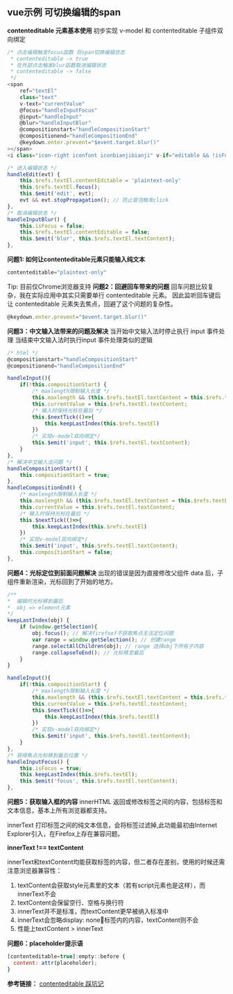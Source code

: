 ## vue示例 可切换编辑的span

**contenteditable 元素基本使用**
初步实现 v-model 和 contenteditable 子组件双向绑定
```js
/* 点击编辑触发focus函数 将span切换编辑状态
 * contenteditable -> true
 * 在外部点击触发blur函数取消编辑状态
 * contenteditable -> false
 */
<span
    ref="textEl"
    class="text"
    v-text="currentValue"
    @focus="handleInputFocus"
    @input="handleInput"
    @blur="handleInputBlur"
    @compositionstart="handleCompositionStart"
    @compositionend="handleCompositionEnd"
    @keydown.enter.prevent="$event.target.blur()"
></span>
<i class="icon-right iconfont iconbianjibianji" v-if="editable && !isFocus" @click="handleEdit"></i>
```
```js
/* 进入编辑状态 */
handleEdit(evt) {
    this.$refs.textEl.contentEditable = 'plaintext-only'
    this.$refs.textEl.focus();
    this.$emit('edit', evt);
    evt && evt.stopPropagation(); // 防止冒泡触发click
},
/* 取消编辑状态 */
handleInputBlur() {
    this.isFocus = false;
    this.$refs.textEl.contentEditable = false;
    this.$emit('blur', this.$refs.textEl.textContent);
},
```
**问题1: 如何让contenteditable元素只能输入纯文本**
```js
contenteditable="plaintext-only"
```
Tip: 目前仅Chrome浏览器支持
**问题2：回避回车带来的问题**
回车问题比较复杂，我在实际应用中其实只需要单行 contenteditable 元素。
因此监听回车键后让 contenteditable 元素失去焦点，回避了这个问题的复杂性。
```js
@keydown.enter.prevent="$event.target.blur()"
```
**问题3：中文输入法带来的问题及解决**
当开始中文输入法时停止执行 input 事件处理
当结束中文输入法时执行input 事件处理类似的逻辑
```js
/* html */
@compositionstart="handleCompositionStart"
@compositionend="handleCompositionEnd"
```
```js
handleInput(){
    if(!this.compositionStart) {
        /* maxlength限制输入长度 */
        this.maxlength && (this.$refs.textEl.textContent = this.$refs.textEl.textContent.substr(0, this.maxlength));
        this.currentValue = this.$refs.textEl.textContent;
        /* 输入时保持光标在最后 */
        this.$nextTick(()=>{
            this.keepLastIndex(this.$refs.textEl)
        })
        /* 实现v-model双向绑定*/
        this.$emit('input', this.$refs.textEl.textContent);
    }
},
/* 解决中文输入法问题 */
handleCompositionStart() {
    this.compositionStart = true;
},
handleCompositionEnd() {
    /* maxlength限制输入长度 */
    this.maxlength && (this.$refs.textEl.textContent = this.$refs.textEl.textContent.substr(0, this.maxlength));
    this.currentValue = this.$refs.textEl.textContent;
    /* 输入时保持光标在最后 */
    this.$nextTick(()=>{
        this.keepLastIndex(this.$refs.textEl)
    })
    /* 实现v-model双向绑定*/
    this.$emit('input', this.$refs.textEl.textContent);
    this.compositionStart = false;
},
```
**问题4：光标定位到前面问题解决**
出现的错误是因为直接修改父组件 data 后，子组件重新渲染，光标回到了开始的地方。
```js
/**
*  编辑时光标移到最后
*  obj => element元素
*/
keepLastIndex(obj) {
    if (window.getSelection){
        obj.focus(); // 解决firefoxf不获取焦点无法定位问题
        var range = window.getSelection(); // 创建range
        range.selectAllChildren(obj); // range 选择obj下所有子内容
        range.collapseToEnd(); // 光标移至最后
    }
}
```
```js
handleInput(){
    if(!this.compositionStart) {
        /* maxlength限制输入长度 */
        this.maxlength && (this.$refs.textEl.textContent = this.$refs.textEl.textContent.substr(0, this.maxlength));
        this.currentValue = this.$refs.textEl.textContent;
        this.$nextTick(()=>{
            this.keepLastIndex(this.$refs.textEl)
        })
        /* 实现v-model双向绑定*/
        this.$emit('input', this.$refs.textEl.textContent);
    }
},
/* 获得焦点光标移到最后位置 */
handleInputFocus() {
    this.isFocus = true;
    this.keepLastIndex(this.$refs.textEl);
    this.$emit('focus', this.$refs.textEl.textContent);
},
```
**问题5：获取输入框的内容**
innerHTML 返回或修改标签之间的内容，包括标签和文本信息，基本上所有浏览器都支持。

innerText 打印标签之间的纯文本信息，会将标签过滤掉,此功能最初由Internet Explorer引入，在Firefox上存在兼容问题。

**innerText !== textContent**

innerText和textContent均能获取标签的内容，但二者存在差别，使用的时候还需注意浏览器兼容性：

1. textContent会获取style元素里的文本（若有script元素也是这样），而innerText不会
2. textContent会保留空行、空格与换行符
3. innerText并不是标准，而textContent更早被纳入标准中
4. innerText会忽略display: none标签内的内容，textContent则不会
5. 性能上textContent > innerText

**问题6：placeholder提示语**
```js
[contenteditable=true]:empty::before {
  content: attr(placeholder);
}
```

**参考链接：**
 [contenteditable 踩坑记](https://wuxinhua.com/2018/07/05/Contenteditable-The-Good-Part-And-The-Ugly/)